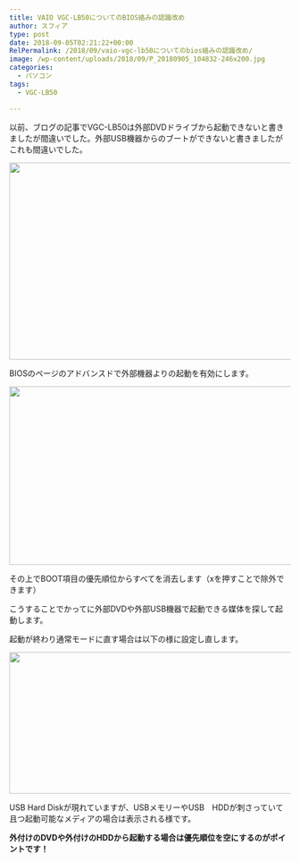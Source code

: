 ```yaml
---
title: VAIO VGC-LB50についてのBIOS絡みの認識改め
author: スフィア
type: post
date: 2018-09-05T02:21:22+00:00
RelPermalink: /2018/09/vaio-vgc-lb50についてのbios絡みの認識改め/
image: /wp-content/uploads/2018/09/P_20180905_104832-246x200.jpg
categories:
  - パソコン
tags:
  - VGC-LB50

---
```

以前、ブログの記事でVGC-LB50は外部DVDドライブから起動できないと書きましたが間違いでした。外部USB機器からのブートができないと書きましたがこれも間違いでした。

<img class="alignnone wp-image-1265" src="https://sumaho.tk/wp-content/uploads/2018/09/P_20180905_104832.jpg" alt="" width="518" height="352" srcset="https://sumaho.tk/wp-content/uploads/2018/09/P_20180905_104832.jpg 806w, https://sumaho.tk/wp-content/uploads/2018/09/P_20180905_104832-300x204.jpg 300w, https://sumaho.tk/wp-content/uploads/2018/09/P_20180905_104832-768x522.jpg 768w" sizes="(max-width: 518px) 100vw, 518px" />

BIOSのページのアドバンスドで外部機器よりの起動を有効にします。

<img class="alignnone wp-image-1267" src="https://sumaho.tk/wp-content/uploads/2018/09/P_20180905_105136.jpg" alt="" width="518" height="319" srcset="https://sumaho.tk/wp-content/uploads/2018/09/P_20180905_105136.jpg 859w, https://sumaho.tk/wp-content/uploads/2018/09/P_20180905_105136-300x185.jpg 300w, https://sumaho.tk/wp-content/uploads/2018/09/P_20180905_105136-768x473.jpg 768w" sizes="(max-width: 518px) 100vw, 518px" />

その上でBOOT項目の優先順位からすべてを消去します（xを押すことで除外できます）

こうすることでかってに外部DVDや外部USB機器で起動できる媒体を探して起動します。

起動が終わり通常モードに直す場合は以下の様に設定し直します。

<img class="alignnone wp-image-1266" src="https://sumaho.tk/wp-content/uploads/2018/09/P_20180905_105100.jpg" alt="" width="518" height="253" srcset="https://sumaho.tk/wp-content/uploads/2018/09/P_20180905_105100.jpg 880w, https://sumaho.tk/wp-content/uploads/2018/09/P_20180905_105100-300x147.jpg 300w, https://sumaho.tk/wp-content/uploads/2018/09/P_20180905_105100-768x375.jpg 768w" sizes="(max-width: 518px) 100vw, 518px" />

USB Hard Diskが現れていますが、USBメモリーやUSB　HDDが刺さっていて且つ起動可能なメディアの場合は表示される様です。

**外付けのDVDや外付けのHDDから起動する場合は優先順位を空にするのがポイントです！**

&nbsp;